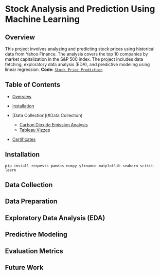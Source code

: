 # Stock Analysis and Prediction Using Machine Learning

## Overview
This project involves analyzing and predicting stock prices using historical data from Yahoo Finance. The analysis covers the top 10 companies by market capitalization in the S&P 500 index. The project includes data fetching, exploratory data analysis (EDA), and predictive modeling using linear regression.
**Code:** [`Stock Price Prediction`]( https://github.com/MohdIllham/Stock-Prediction-Price/blob/main/Stock%20Price%20Prediction.ipynb)

## Table of Contents
- [Overview](#Overview)
- [Installation](#Installation)
- [Data Collection](#Data Collection)
  
  + [Carbon Dioxide Emission Analysis](#Carbon-Dioxide-Emission-from-1995-2018-Analysis)
  + [Tableau Vizzes](#tableau-vizzes)
-  [Certificates](#certificates)


## Installation
```
pip install requests pandas numpy yfinance matplotlib seaborn scikit-learn

```
## Data Collection
## Data Preparation
## Exploratory Data Analysis (EDA)
## Predictive Modeling
## Evaluation Metrics
## Future Work

